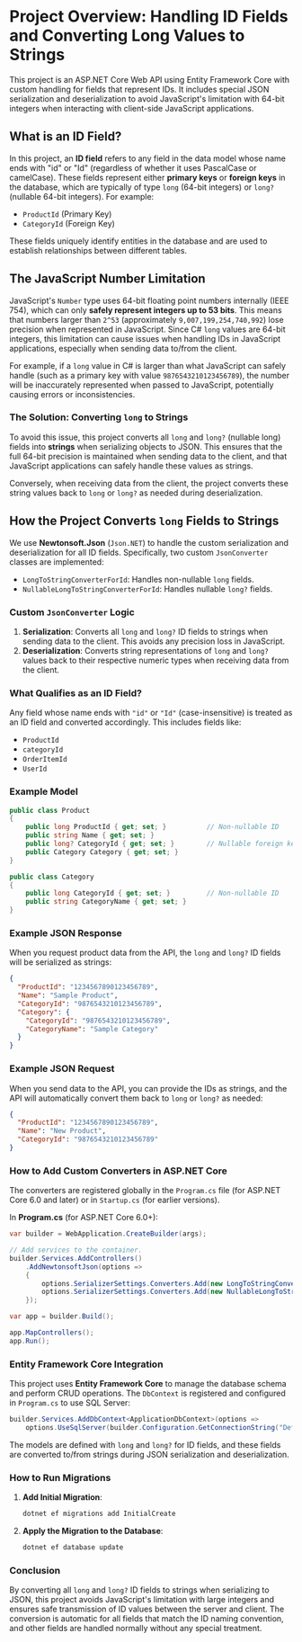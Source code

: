 # Project Overview: Handling ID Fields and Converting Long Values to Strings

This project is an ASP.NET Core Web API using Entity Framework Core with custom handling for fields that represent IDs. It includes special JSON serialization and deserialization to avoid JavaScript's limitation with 64-bit integers when interacting with client-side JavaScript applications.

## What is an ID Field?

In this project, an **ID field** refers to any field in the data model whose name ends with "id" or "Id" (regardless of whether it uses PascalCase or camelCase). These fields represent either **primary keys** or **foreign keys** in the database, which are typically of type `long` (64-bit integers) or `long?` (nullable 64-bit integers). For example:
- `ProductId` (Primary Key)
- `CategoryId` (Foreign Key)

These fields uniquely identify entities in the database and are used to establish relationships between different tables.

## The JavaScript Number Limitation

JavaScript's `Number` type uses 64-bit floating point numbers internally (IEEE 754), which can only **safely represent integers up to 53 bits**. This means that numbers larger than `2^53` (approximately `9,007,199,254,740,992`) lose precision when represented in JavaScript. Since C# `long` values are 64-bit integers, this limitation can cause issues when handling IDs in JavaScript applications, especially when sending data to/from the client.

For example, if a `long` value in C# is larger than what JavaScript can safely handle (such as a primary key with value `9876543210123456789`), the number will be inaccurately represented when passed to JavaScript, potentially causing errors or inconsistencies.

### The Solution: Converting `long` to Strings

To avoid this issue, this project converts all `long` and `long?` (nullable long) fields into **strings** when serializing objects to JSON. This ensures that the full 64-bit precision is maintained when sending data to the client, and that JavaScript applications can safely handle these values as strings.

Conversely, when receiving data from the client, the project converts these string values back to `long` or `long?` as needed during deserialization.

## How the Project Converts `long` Fields to Strings

We use **Newtonsoft.Json** (`Json.NET`) to handle the custom serialization and deserialization for all ID fields. Specifically, two custom `JsonConverter` classes are implemented:
- `LongToStringConverterForId`: Handles non-nullable `long` fields.
- `NullableLongToStringConverterForId`: Handles nullable `long?` fields.

### Custom `JsonConverter` Logic

1. **Serialization**: Converts all `long` and `long?` ID fields to strings when sending data to the client. This avoids any precision loss in JavaScript.
2. **Deserialization**: Converts string representations of `long` and `long?` values back to their respective numeric types when receiving data from the client.

### What Qualifies as an ID Field?
Any field whose name ends with `"id"` or `"Id"` (case-insensitive) is treated as an ID field and converted accordingly. This includes fields like:
- `ProductId`
- `categoryId`
- `OrderItemId`
- `UserId`

### Example Model

```csharp
public class Product
{
    public long ProductId { get; set; }          // Non-nullable ID
    public string Name { get; set; }
    public long? CategoryId { get; set; }        // Nullable foreign key ID
    public Category Category { get; set; }
}

public class Category
{
    public long CategoryId { get; set; }         // Non-nullable ID
    public string CategoryName { get; set; }
}
```

### Example JSON Response

When you request product data from the API, the `long` and `long?` ID fields will be serialized as strings:

```json
{
  "ProductId": "1234567890123456789",
  "Name": "Sample Product",
  "CategoryId": "9876543210123456789",
  "Category": {
    "CategoryId": "9876543210123456789",
    "CategoryName": "Sample Category"
  }
}
```

### Example JSON Request

When you send data to the API, you can provide the IDs as strings, and the API will automatically convert them back to `long` or `long?` as needed:

```json
{
  "ProductId": "1234567890123456789",
  "Name": "New Product",
  "CategoryId": "9876543210123456789"
}
```

### How to Add Custom Converters in ASP.NET Core

The converters are registered globally in the `Program.cs` file (for ASP.NET Core 6.0 and later) or in `Startup.cs` (for earlier versions).

In **Program.cs** (for ASP.NET Core 6.0+):

```csharp
var builder = WebApplication.CreateBuilder(args);

// Add services to the container.
builder.Services.AddControllers()
    .AddNewtonsoftJson(options =>
    {
        options.SerializerSettings.Converters.Add(new LongToStringConverterForId());
        options.SerializerSettings.Converters.Add(new NullableLongToStringConverterForId());
    });

var app = builder.Build();

app.MapControllers();
app.Run();
```

### Entity Framework Core Integration

This project uses **Entity Framework Core** to manage the database schema and perform CRUD operations. The `DbContext` is registered and configured in `Program.cs` to use SQL Server:

```csharp
builder.Services.AddDbContext<ApplicationDbContext>(options =>
    options.UseSqlServer(builder.Configuration.GetConnectionString("DefaultConnection")));
```

The models are defined with `long` and `long?` for ID fields, and these fields are converted to/from strings during JSON serialization and deserialization.

### How to Run Migrations

1. **Add Initial Migration**:
   ```bash
   dotnet ef migrations add InitialCreate
   ```

2. **Apply the Migration to the Database**:
   ```bash
   dotnet ef database update
   ```

### Conclusion

By converting all `long` and `long?` ID fields to strings when serializing to JSON, this project avoids JavaScript's limitation with large integers and ensures safe transmission of ID values between the server and client. The conversion is automatic for all fields that match the ID naming convention, and other fields are handled normally without any special treatment.
